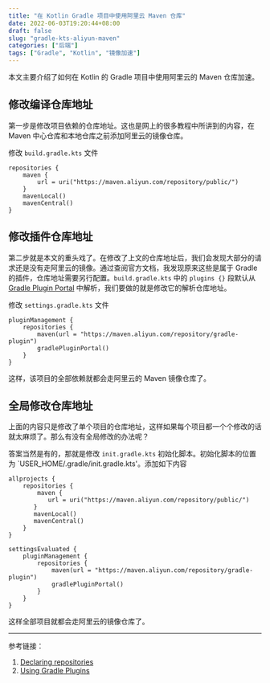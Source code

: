 ```yaml
---
title: "在 Kotlin Gradle 项目中使用阿里云 Maven 仓库"
date: 2022-06-03T19:20:44+08:00
draft: false
slug: "gradle-kts-aliyun-maven"
categories: ["后端"]
tags: ["Gradle", "Kotlin", "镜像加速"]
---
```


本文主要介绍了如何在 Kotlin 的 Gradle 项目中使用阿里云的 Maven 仓库加速。

<!--more-->

## 修改编译仓库地址

第一步是修改项目依赖的仓库地址。这也是网上的很多教程中所讲到的内容，在 Maven 中心仓库和本地仓库之前添加阿里云的镜像仓库。

修改 `build.gradle.kts` 文件

```
repositories {
	maven {
        url = uri("https://maven.aliyun.com/repository/public/")
    }
    mavenLocal()
    mavenCentral()
}
```

## 修改插件仓库地址

第二步就是本文的重头戏了。在修改了上文的仓库地址后，我们会发现大部分的请求还是没有走阿里云的镜像。通过查阅官方文档，我发现原来这些是属于 Gradle 的插件，仓库地址需要另行配置。`build.gradle.kts` 中的 `plugins {}` 段默认从 [Gradle Plugin Portal](https://plugins.gradle.org/) 中解析，我们要做的就是修改它的解析仓库地址。

修改 `settings.gradle.kts` 文件

```
pluginManagement {
    repositories {
        maven(url = "https://maven.aliyun.com/repository/gradle-plugin")
        gradlePluginPortal()
    }
}
```

这样，该项目的全部依赖就都会走阿里云的 Maven 镜像仓库了。

## 全局修改仓库地址

上面的内容只是修改了单个项目的仓库地址，这样如果每个项目都一个个修改的话就太麻烦了。那么有没有全局修改的办法呢？

答案当然是有的，那就是修改 `init.gradle.kts` 初始化脚本。初始化脚本的位置为 `USER_HOME/.gradle/init.gradle.kts'。添加如下内容

```
allprojects {
    repositories {
	    maven {
           url = uri("https://maven.aliyun.com/repository/public/")
       }
       mavenLocal()
       mavenCentral()
    }
}

settingsEvaluated {
    pluginManagement {
        repositories {
            maven(url = "https://maven.aliyun.com/repository/gradle-plugin")
            gradlePluginPortal()
        }
    }
}
```

这样全部项目就都会走阿里云的镜像仓库了。

---

参考链接：

1. [Declaring repositories](https://docs.gradle.org/current/userguide/declaring_repositories.html)
2. [Using Gradle Plugins](https://docs.gradle.org/current/userguide/declaring_repositories.html)
